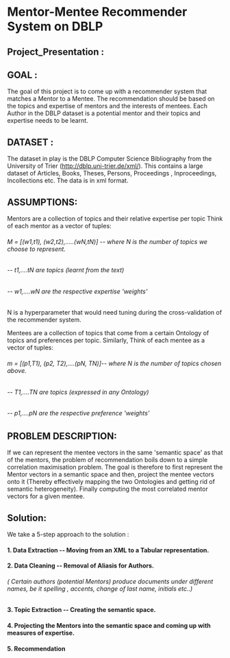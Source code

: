 # Mentor-Mentee Recommender System on DBLP
## Project_Presentation :

## GOAL : 

The goal of this project is to come up with a recommender system that matches a Mentor to a Mentee. 
The recommendation should be based on the topics and expertise of mentors and the interests of mentees.
Each Author in the DBLP dataset is a potential mentor and their topics and expertise needs to be learnt.

## DATASET :

The dataset in play is the DBLP Computer Science Bibliography from the University of Trier (http://dblp.uni-trier.de/xml/).
This contains a large dataset of Articles, Books, Theses, Persons, Proceedings , Inproceedings, Incollections etc. 
The data is in xml format.

## ASSUMPTIONS: 

Mentors are a collection of topics and their relative expertise per topic 
Think of each mentor as a vector of tuples: 

###### M = [(w1,t1), (w2,t2),.....(wN,tN)] -- where N is the number of topics we choose to represent. 
######                                     -- t1,....tN are topics (learnt from the text)
######                                     -- w1,....wN are the respective expertise 'weights'
                                    
N is a hyperparameter that would need tuning during the cross-validation of the recommender system.

Mentees are a collection of topics that come from a certain Ontology of topics and  preferences per topic.
Similarly, Think of each mentee as a vector of tuples:

###### m = [(p1,T1), (p2, T2),....(pN, TN)]-- where N is the number of topics chosen above. 
######                                     -- T1,....TN are topics (expressed in any Ontology)
######                                     -- p1,....pN are the respective preference 'weights'

## PROBLEM DESCRIPTION:

If we can represent the mentee vectors in the same 'semantic space' as that of the mentors, the problem of recommendation boils down to a simple correlation maximisation problem. The goal is therefore to first represent the Mentor vectors in a semantic space and then, project the mentee vectors onto it (Thereby effectively mapping the two Ontologies and getting rid of semantic heterogeneity). Finally computing the most correlated mentor vectors for a given mentee.


## Solution:

We take a 5-step approach to the solution :

#### 1. Data Extraction -- Moving from an XML to a Tabular representation.
#### 2. Data Cleaning -- Removal of Aliasis for Authors.
######   ( Certain authors (potential Mentors) produce documents under different names, be it spelling , accents, change of last  name, initials etc..) 

#### 3. Topic Extraction -- Creating the semantic space.
#### 4. Projecting the Mentors into the semantic space and coming up with measures of expertise.
#### 5. Recommendation





